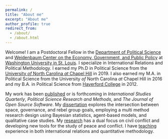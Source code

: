 ```yaml
---
permalink: /
title: "About me"
excerpt: "About me"
author_profile: true
redirect_from: 
  - /about/
  - /about.html
---
```


Welcome! I am a Postdoctoral Fellow in the [Department of Political Science](https://polisci.wustl.edu/) and [Weidenbaum Center on the Economy, Government, and Public Policy](https://wc.wustl.edu/) at [Washington University in St. Louis](https://wustl.edu/). I specialize in International Relations and Political Methodology. I earned my Ph.D in Political Science from the [University *of* North Carolina *at* Chapel Hill](https://www.unc.edu/) in 2019. I also earned my M.A. in Political Science from the University *of* North Carolina *at* Chapel Hill in 2016 and my B.A. in Political Science from [Haverford College](https://www.haverford.edu/) in 2012.

My work has been [published](publications) or is forthcoming in *International Studies Quarterly*, *Political Science Research and Methods*, and *The Journal of Open Source Software*. My [dissertation](research/dissertation) explores the intersection between space, governance, and rebel group goals, employing a multi method research design using Bayesian statistics, agent-based models, and qualitative case studies. My [research](research) has a dual focus on civil conflict and developing new tools for the study of peace and conflict. I have [teaching](teaching) experience in both international relations and quantitative methodology.

